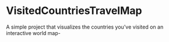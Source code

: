 # VisitedCountriesTravelMap
A simple project that visualizes the countries you've visited on an interactive world map-
